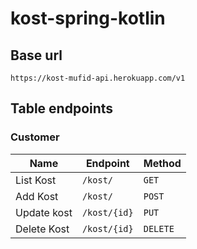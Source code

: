 # kost-spring-kotlin

## Base url

```
https://kost-mufid-api.herokuapp.com/v1
```

## Table endpoints
### Customer

| Name                       | Endpoint                                                    | Method   |
| -------------------------- | ----------------------------------------------------------- | -------- |
| List Kost                  | `/kost/`                                                 | `GET`    |
| Add Kost                   | `/kost/`                                                 | `POST`   |
| Update kost                | `/kost/{id}`                                             | `PUT`    |
| Delete Kost                | `/kost/{id}`                                             | `DELETE` |
